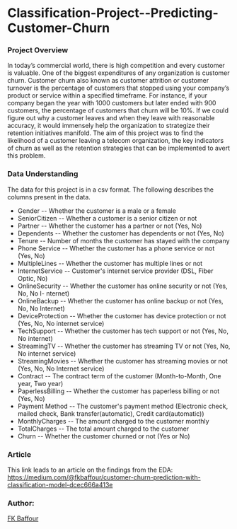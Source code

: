 # Classification-Project--Predicting-Customer-Churn

### Project Overview
In today’s commercial world, there is high competition and every customer is valuable. One of the biggest expenditures of any organization is customer churn. Customer churn also known as customer attrition or customer turnover is the percentage of customers that stopped using your company’s product or service within a specified timeframe. For instance, if your company began the year with 1000 customers but later ended with 900 customers, the percentage of customers that churn will be 10%. If we could figure out why a customer leaves and when they leave with reasonable accuracy, it would immensely help the organization to strategize their retention initiatives manifold.
The aim of this project was to find the likelihood of a customer leaving a telecom organization, the key indicators of churn as well as the retention strategies that can be implemented to avert this problem.


### Data Understanding
The data for this project is in a csv format. The following describes the columns present in the data.

- Gender -- Whether the customer is a male or a female
- SeniorCitizen -- Whether a customer is a senior citizen or not
- Partner -- Whether the customer has a partner or not (Yes, No)
- Dependents -- Whether the customer has dependents or not (Yes, No)
- Tenure -- Number of months the customer has stayed with the company
- Phone Service -- Whether the customer has a phone service or not (Yes, No)
- MultipleLines -- Whether the customer has multiple lines or not
- InternetService -- Customer's internet service provider (DSL, Fiber Optic, No)
- OnlineSecurity -- Whether the customer has online security or not (Yes, No, No I- nternet)
- OnlineBackup -- Whether the customer has online backup or not (Yes, No, No Internet)
- DeviceProtection -- Whether the customer has device protection or not (Yes, No, No internet service)
- TechSupport -- Whether the customer has tech support or not (Yes, No, No internet)
- StreamingTV -- Whether the customer has streaming TV or not (Yes, No, No internet service)
- StreamingMovies -- Whether the customer has streaming movies or not (Yes, No, No Internet service)
- Contract -- The contract term of the customer (Month-to-Month, One year, Two year)
- PaperlessBilling -- Whether the customer has paperless billing or not (Yes, No)
- Payment Method -- The customer's payment method (Electronic check, mailed check, Bank transfer(automatic), Credit card(automatic))
- MonthlyCharges -- The amount charged to the customer monthly
- TotalCharges -- The total amount charged to the customer
- Churn -- Whether the customer churned or not (Yes or No)

### Article
This link leads to an article on the findings from the EDA: https://medium.com/@fkbaffour/customer-churn-prediction-with-classification-model-dcec666a413e

### Author:
[FK Baffour](https://www.linkedin.com/in/frank-kyei-baffour-403b60100/)
